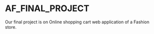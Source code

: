 # AF_FINAL_PROJECT
Our final project is on Online shopping cart web application of a Fashion store.
